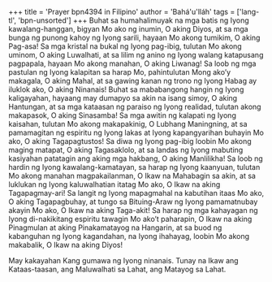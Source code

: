 +++
title = 'Prayer bpn4394 in Filipino'
author = 'Bahá'u'lláh'
tags = ['lang-tl', 'bpn-unsorted']
+++
Buhat sa humahalimuyak na mga batis ng Iyong kawalang-hanggan, bigyan Mo ako ng inumin, O aking Diyos, at sa mga bunga ng punong kahoy ng Iyong sarili, hayaan Mo akong tumikim, O aking Pag-asa! Sa mga kristal na bukal ng Iyong pag-ibig, tulutan Mo akong uminom, O aking Luwalhati, at sa lilim ng anino ng Iyong walang katapusang pagpapala, hayaan Mo akong manahan, O aking Liwanag! Sa loob ng mga pastulan ng Iyong kalapitan sa harap Mo, pahintulutan Mong ako’y makagala, O aking Mahal, at sa gawing kanan ng trono ng Iyong Habag ay iluklok ako, O aking Ninanais! Buhat sa mababangong hangin ng Iyong kaligayahan, hayaang may dumapyo sa akin na isang simoy, O aking Hantungan, at sa mga kataasan ng paraiso ng Iyong realidad, tulutan akong makapasok, O aking Sinasamba! Sa mga awitin ng kalapati ng Iyong kaisahan, tulutan Mo akong makapakinig, O Lubhang Maningning, at sa pamamagitan ng espiritu ng Iyong lakas at Iyong kapangyarihan buhayin Mo ako, O aking Tagapagtustos! Sa diwa ng Iyong pag-ibig loobin Mo akong maging matapat, O aking Tagasaklolo, at sa landas ng Iyong mabuting kasiyahan patatagin ang aking mga hakbang, O aking Manlilikha! Sa loob ng hardin ng Iyong kawalang-kamatayan, sa harap ng Iyong kaanyuan, tulutan Mo akong manahan magpakailanman, O Ikaw na Mahabagin sa akin, at sa luklukan ng Iyong kaluwalhatian itatag Mo ako, O Ikaw na aking Tagapagmay-ari! Sa langit ng Iyong mapagmahal na kabutihan itaas Mo ako, O aking Tagapagbuhay, at tungo sa Bituing-Araw ng Iyong pamamatnubay akayin Mo ako, O Ikaw na aking Taga-akit! Sa harap ng mga kahayagan ng Iyong di-nakikitang espiritu tawagin Mo ako’t paharapin, O Ikaw na aking Pinagmulan at aking Pinakamatayog na Hangarin, at sa buod ng kabanguhan ng Iyong kagandahan, na Iyong ihahayag, loobin Mo akong makabalik, O Ikaw na aking Diyos!

May kakayahan Kang gumawa ng Iyong ninanais. Tunay na Ikaw ang Kataas-taasan, ang Maluwalhati sa Lahat, ang Matayog sa Lahat.
